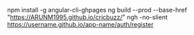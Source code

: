 npm install -g angular-cli-ghpages
ng build --prod --base-href "https://ARUNM1995.github.io/cricbuzz/"
ngh -no-slient
https://username.github.io/app-name/auth/register
